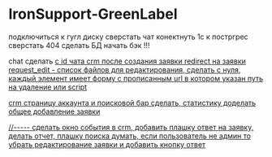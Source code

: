 # IronSupport-GreenLabel

подключиться к гугл диску
сверстать чат
конектнуть 1с к постргрес
сверстать 404
сделать БД
начать бэк
!!!

chat сделать <a href=""> с id чата
crm после создания заявки redirect на заявки
request_edit - список файлов для редактирования, сделать с нуля, каждый элемент имеет форму с прописанным url в котором указан путь на удаление или script


crm страницу аккаунта и поисковой бар сделать, статистику
доделать общее добавление заявки

//-----
сделать окно события в crm, добавить плашку ответ на заявку, делать отчет, плашку поиска думать, если пользователь не админ то убрать редактирование заявки и добавить кнопку ответ
